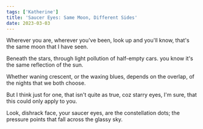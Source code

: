 ```yaml
---
tags: ['Katherine']
title: 'Saucer Eyes: Same Moon, Different Sides'
date: 2023-03-03
---
```


Wherever you are,
wherever you've been,
look up and you'll know,
that's the same moon
that I have seen.

Beneath the stars,
through light pollution
of half-empty cars.
you know it's the same
reflection of the sun.

Whether waning crescent,
or the waxing blues,
depends on the overlap,
of the nights that we
both choose.

But I think just for one,
that isn't quite as true,
coz starry eyes, I'm sure,
that this could only
apply to you.

Look, dishrack face,
your saucer eyes,
are the constellation dots;
the pressure points that fall
across the glassy sky.
